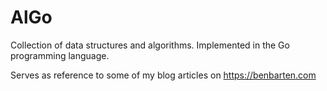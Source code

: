 # AlGo

Collection of data structures and algorithms. Implemented in the Go programming language.

Serves as reference to some of my blog articles on https://benbarten.com